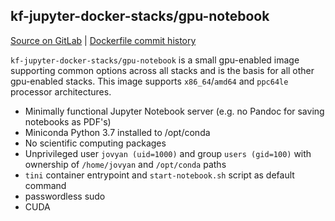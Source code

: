 ## kf-jupyter-docker-stacks/gpu-notebook  

[Source on GitLab](https://git.puma.corp.telstra.com/tail/notebook-images/kf-jupyter-docker-stacks/tree/master/gpu-notebook) | [Dockerfile commit history](https://git.puma.corp.telstra.com/tail/notebook-images/kf-jupyter-docker-stacks/commits/master/gpu-notebook/Dockerfile)

`kf-jupyter-docker-stacks/gpu-notebook` is a small gpu-enabled image supporting common options across all stacks and is the basis for all other gpu-enabled stacks.  This image supports `x86_64`/`amd64` and `ppc64le` processor architectures.

* Minimally functional Jupyter Notebook server (e.g. no Pandoc for saving notebooks as PDF's)
* Miniconda Python 3.7 installed to /opt/conda
* No scientific computing packages
* Unprivileged user `jovyan (uid=1000)` and group `users (gid=100)` with ownership of `/home/jovyan` and `/opt/conda` paths
* `tini` container entrypoint and `start-notebook.sh` script as default command
* passwordless sudo
* CUDA <version>
